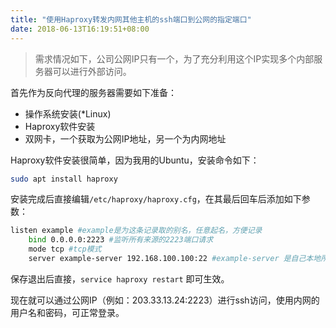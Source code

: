 ```yaml
---
title: "使用Haproxy转发内网其他主机的ssh端口到公网的指定端口"
date: 2018-06-13T16:19:51+08:00
---
```

> 需求情况如下，公司公网IP只有一个，为了充分利用这个IP实现多个内部服务器可以进行外部访问。

<!--more-->

首先作为反向代理的服务器需要如下准备：

- 操作系统安装(*Linux)
- Haproxy软件安装
- 双网卡，一个获取为公网IP地址，另一个为内网地址

Haproxy软件安装很简单，因为我用的Ubuntu，安装命令如下：
```bash
sudo apt install haproxy
```

安装完成后直接编辑`/etc/haproxy/haproxy.cfg`，在其最后回车后添加如下参数：

```bash
listen example #example是为这条记录取的别名，任意起名，方便记录
    bind 0.0.0.0:2223 #监听所有来源的2223端口请求
    mode tcp #tcp模式
    server example-server 192.168.100.100:22 #example-server 是自己本地所指向的服务器进行取名，同样是方便记录，后面的IP和端口是你想要转发的目标IP和端口。
```

保存退出后直接，`service haproxy restart` 即可生效。

现在就可以通过公网IP（例如：203.33.13.24:2223）进行ssh访问，使用内网的用户名和密码，可正常登录。
